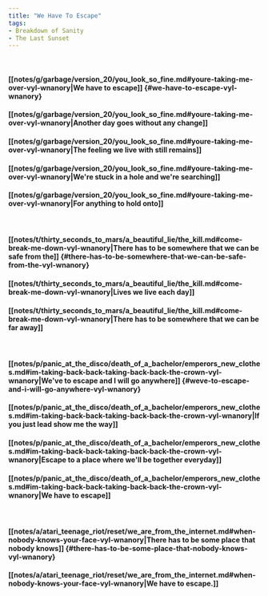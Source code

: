```yaml
---
title: "We Have To Escape"
tags:
- Breakdown of Sanity
- The Last Sunset
---
```

&nbsp;
#### [[notes/g/garbage/version_20/you_look_so_fine.md#youre-taking-me-over-vyl-wnanory|We have to escape]] {#we-have-to-escape-vyl-wnanory}
#### [[notes/g/garbage/version_20/you_look_so_fine.md#youre-taking-me-over-vyl-wnanory|Another day goes without any change]]
#### [[notes/g/garbage/version_20/you_look_so_fine.md#youre-taking-me-over-vyl-wnanory|The feeling we live with still remains]]
#### [[notes/g/garbage/version_20/you_look_so_fine.md#youre-taking-me-over-vyl-wnanory|We're stuck in a hole and we're searching]]
#### [[notes/g/garbage/version_20/you_look_so_fine.md#youre-taking-me-over-vyl-wnanory|For anything to hold onto]]
&nbsp;
#### [[notes/t/thirty_seconds_to_mars/a_beautiful_lie/the_kill.md#come-break-me-down-vyl-wnanory|There has to be somewhere that we can be safe from the]] {#there-has-to-be-somewhere-that-we-can-be-safe-from-the-vyl-wnanory}
#### [[notes/t/thirty_seconds_to_mars/a_beautiful_lie/the_kill.md#come-break-me-down-vyl-wnanory|Lives we live each day]]
#### [[notes/t/thirty_seconds_to_mars/a_beautiful_lie/the_kill.md#come-break-me-down-vyl-wnanory|There has to be somewhere that we can be far away]]
&nbsp;
#### [[notes/p/panic_at_the_disco/death_of_a_bachelor/emperors_new_clothes.md#im-taking-back-back-taking-back-back-the-crown-vyl-wnanory|We've to escape and I will go anywhere]] {#weve-to-escape-and-i-will-go-anywhere-vyl-wnanory}
#### [[notes/p/panic_at_the_disco/death_of_a_bachelor/emperors_new_clothes.md#im-taking-back-back-taking-back-back-the-crown-vyl-wnanory|If you just lead show me the way]]
#### [[notes/p/panic_at_the_disco/death_of_a_bachelor/emperors_new_clothes.md#im-taking-back-back-taking-back-back-the-crown-vyl-wnanory|Escape to a place where we'll be together everyday]]
#### [[notes/p/panic_at_the_disco/death_of_a_bachelor/emperors_new_clothes.md#im-taking-back-back-taking-back-back-the-crown-vyl-wnanory|We have to escape]]
&nbsp;
#### [[notes/a/atari_teenage_riot/reset/we_are_from_the_internet.md#when-nobody-knows-your-face-vyl-wnanory|There has to be some place that nobody knows]] {#there-has-to-be-some-place-that-nobody-knows-vyl-wnanory}
#### [[notes/a/atari_teenage_riot/reset/we_are_from_the_internet.md#when-nobody-knows-your-face-vyl-wnanory|We have to escape.]]
